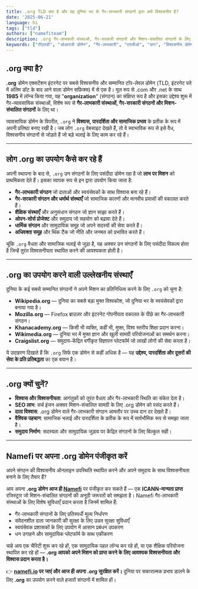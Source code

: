 ```yaml
---
title: .org TLD क्या है और यह दुनिया भर के गैर-लाभकारी संगठनों द्वारा क्यों विश्वसनीय है?
date: '2025-06-21'
language: hi
tags: ["tld"]
authors: ["namefiteam"]
description: .org गैर-लाभकारी संस्थाओं, गैर-सरकारी संगठनों और मिशन-संचालित संगठनों के लिए विश्वसनीय डोमेन है। जानें कि ऑनलाइन विश्वसनीयता और विश्वास बनाने के लिए यह सबसे पसंदीदा विकल्प क्यों है।
keywords: ["टीएलडी", "ओआरजी डोमेन", "गैर-लाभकारी", "एनजीओ", "दान", "विश्वसनीय डोमेन"]
---
```



## **.org क्या है?**

**.org** डोमेन एक्सटेंशन इंटरनेट पर सबसे विश्वसनीय और सम्मानित टॉप-लेवल डोमेन (TLD, इंटरनेट पते में अंतिम डॉट के बाद आने वाला डोमेन सफ़िक्स) में से एक है। मूल रूप से .com और .net के साथ **1985** में लॉन्च किया गया, यह "**organization**" (संगठन) का संक्षिप्त रूप है और इसका उद्देश्य शुरू में गैर-व्यावसायिक संस्थाओं, विशेष रूप से **गैर-लाभकारी संस्थाओं, गैर-सरकारी संगठनों और मिशन-संचालित संगठनों** के लिए था।

व्यावसायिक डोमेन के विपरीत, `.org` ने **विश्वास, पारदर्शिता और सामाजिक प्रभाव** के प्रतीक के रूप में अपनी प्रतिष्ठा बनाए रखी है। जब लोग `.org` वेबसाइट देखते हैं, तो वे स्वाभाविक रूप से इसे वैध, विश्वसनीय संगठनों से जोड़ते हैं जो बड़े भलाई के लिए काम कर रहे हैं।

---

## **लोग .org का उपयोग कैसे कर रहे हैं**

अपनी स्थापना के बाद से, `.org` उन संगठनों के लिए पसंदीदा डोमेन रहा है जो **लाभ पर मिशन** को प्राथमिकता देते हैं। इसका व्यापक रूप से इन द्वारा उपयोग किया जाता है:

*   **गैर-लाभकारी संगठन** जो दाताओं और स्वयंसेवकों के साथ विश्वास बना रहे हैं।
*   **गैर-सरकारी संगठन और धर्मार्थ संस्थाएँ** जो सामाजिक कारणों और मानवीय प्रयासों की वकालत करते हैं।
*   **शैक्षिक संस्थाएँ** और अनुसंधान संगठन जो ज्ञान साझा करते हैं।
*   **ओपन-सोर्स प्रोजेक्ट** और समुदाय जो सहयोग को बढ़ावा देते हैं।
*   **धार्मिक संगठन** और सामुदायिक समूह जो अपने सदस्यों की सेवा करते हैं।
*   **अधिवक्ता समूह** और थिंक टैंक जो नीति और जनमत को प्रभावित करते हैं।

चूंकि `.org` वैधता और सामाजिक भलाई से जुड़ा है, यह अक्सर उन संगठनों के लिए पसंदीदा विकल्प होता है जिन्हें तुरंत विश्वसनीयता स्थापित करने की आवश्यकता होती है।

---

## **.org का उपयोग करने वाली उल्लेखनीय संस्थाएँ**

दुनिया के कई सबसे सम्मानित संगठनों ने अपने मिशन का प्रतिनिधित्व करने के लिए `.org` को चुना है:

*   **Wikipedia.org** — दुनिया का सबसे बड़ा मुफ्त विश्वकोश, जो दुनिया भर के स्वयंसेवकों द्वारा बनाया गया है।
*   **Mozilla.org** — Firefox ब्राउज़र और इंटरनेट गोपनीयता वकालत के पीछे का गैर-लाभकारी संगठन।
*   **Khanacademy.org** — किसी भी व्यक्ति, कहीं भी, मुफ्त, विश्व स्तरीय शिक्षा प्रदान करना।
*   **Wikimedia.org** — दुनिया भर में मुफ्त ज्ञान और खुली सामग्री परियोजनाओं का समर्थन करना।
*   **Craigslist.org** — समुदाय-केंद्रित वर्गीकृत विज्ञापन प्लेटफॉर्म जो लाखों लोगों की सेवा करता है।

ये उदाहरण दिखाते हैं कि `.org` सिर्फ एक डोमेन से कहीं अधिक है — यह **उद्देश्य, पारदर्शिता और दूसरों की सेवा के प्रति प्रतिबद्धता** का एक बयान है।

---

## **.org क्यों चुनें?**

*   **विश्वास और विश्वसनीयता**: आगंतुकों को तुरंत वैधता और गैर-लाभकारी स्थिति का संकेत देता है।
*   **SEO लाभ**: सर्च इंजन अक्सर मिशन-संचालित सामग्री के लिए .org डोमेन को पसंद करते हैं।
*   **दाता विश्वास**: .org डोमेन वाले गैर-लाभकारी संगठन आमतौर पर उच्च दान दर देखते हैं।
*   **वैश्विक पहचान**: सामाजिक भलाई और पारदर्शिता के प्रतीक के रूप में सार्वभौमिक रूप से समझा जाता है।
*   **समुदाय निर्माण**: सदस्यता और सामुदायिक जुड़ाव पर केंद्रित संगठनों के लिए बिल्कुल सही।

---

## **Namefi पर अपना .org डोमेन पंजीकृत करें**

अपने संगठन की विश्वसनीय ऑनलाइन उपस्थिति स्थापित करने और अपने समुदाय के साथ विश्वसनीयता बनाने के लिए तैयार हैं?

आप अपना **.org डोमेन आज ही [Namefi](https://namefi.io)** पर पंजीकृत कर सकते हैं — एक **ICANN-मान्यता प्राप्त** रजिस्ट्रार जो मिशन-संचालित संगठनों की अनूठी जरूरतों को समझता है। Namefi गैर-लाभकारी संस्थाओं के लिए विशेष सुविधाएँ प्रदान करता है जिनमें शामिल हैं:

*   गैर-लाभकारी संगठनों के लिए प्रतिस्पर्धी मूल्य निर्धारण
*   संवेदनशील दाता जानकारी की सुरक्षा के लिए उन्नत सुरक्षा सुविधाएँ
*   स्वयंसेवक प्रशासकों के लिए उपयोग में आसान प्रबंधन उपकरण
*   धन उगाहने और सामुदायिक प्लेटफॉर्म के साथ एकीकरण

चाहे आप एक चैरिटी शुरू कर रहे हों, एक सामुदायिक पहल लॉन्च कर रहे हों, या एक शैक्षिक परियोजना स्थापित कर रहे हों — **.org आपको अपने मिशन को प्राप्त करने के लिए आवश्यक विश्वसनीयता और विश्वास प्रदान करता है।**

👉 **[namefi.io](https://namefi.io) पर जाएं और आज ही अपना .org सुरक्षित करें।**
दुनिया पर सकारात्मक प्रभाव डालने के लिए **.org** का उपयोग करने वाले हजारों संगठनों में शामिल हों।